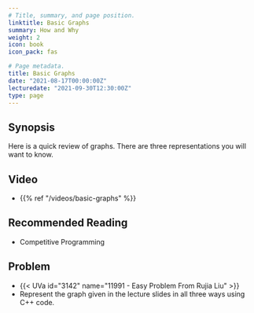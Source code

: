 ```yaml
---
# Title, summary, and page position.
linktitle: Basic Graphs
summary: How and Why
weight: 2
icon: book
icon_pack: fas

# Page metadata.
title: Basic Graphs
date: "2021-08-17T00:00:00Z"
lecturedate: "2021-09-30T12:30:00Z"
type: page
---
```


## Synopsis

Here is a quick review of graphs.  There are three representations you will want to know.

## Video

 - {{% ref "/videos/basic-graphs" %}}

## Recommended Reading

 - Competitive Programming 

## Problem

  - {{< UVa id="3142" name="11991 - Easy Problem From Rujia Liu" >}}
  - Represent the graph given in the lecture slides in all three ways using C++ code.
